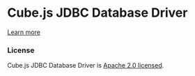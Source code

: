# Cube.js JDBC Database Driver

[Learn more](https://github.com/statsbotco/cube.js#getting-started)

### License

Cube.js JDBC Database Driver is [Apache 2.0 licensed](./LICENSE).